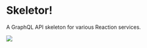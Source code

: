 
# Skeletor!

A GraphQL API skeleton for various Reaction services.

![](http://i2.kym-cdn.com/photos/images/original/001/053/308/42c.png)
